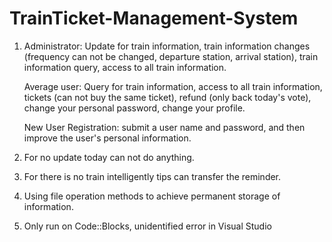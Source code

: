 # TrainTicket-Management-System


1. Administrator: Update for train information, train information changes (frequency can not be changed, departure station, arrival station), train information query, access to all train information.


   Average user: Query for train information, access to all train information, tickets (can not buy the same ticket), refund (only back today's vote), change your personal password, change your profile.


   New User Registration: submit a user name and password, and then improve the user's personal information.


2. For no update today can not do anything.


3. For there is no train intelligently tips can transfer the reminder.


4. Using file operation methods to achieve permanent storage of information.


5. Only run on Code::Blocks, unidentified error in Visual Studio
